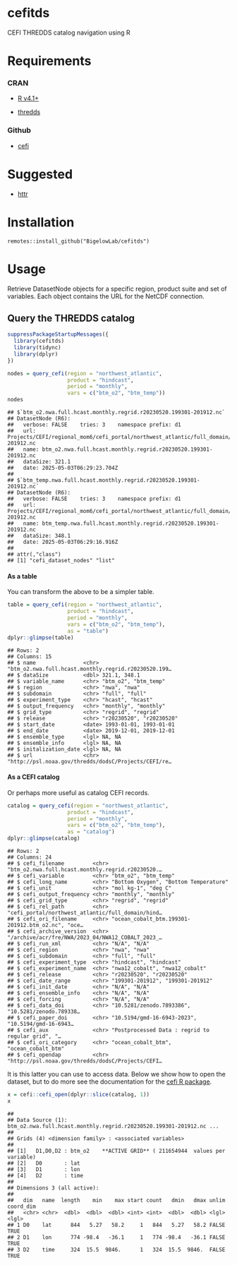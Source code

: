 cefitds
================

CEFI THREDDS catalog navigation using R

# Requirements

### CRAN

- [R v4.1+](https://www.r-project.org/)

- [thredds](https://CRAN.R-project.org/package=thredds)

### Github

- [cefi](https://github.com/BigelowLab/cefi)

# Suggested

- [httr](https://CRAN.R-project.org/package=httr)

# Installation

    remotes::install_github("BigelowLab/cefitds")

# Usage

Retrieve DatasetNode objects for a specific region, product suite and
set of variables. Each object contains the URL for the NetCDF
connection.

## Query the THREDDS catalog

``` r
suppressPackageStartupMessages({
  library(cefitds)
  library(tidync)
  library(dplyr)
})

nodes = query_cefi(region = "northwest_atlantic",
                   product = "hindcast",
                   period = "monthly",
                   vars = c("btm_o2", "btm_temp"))
nodes
```

    ## $`btm_o2.nwa.full.hcast.monthly.regrid.r20230520.199301-201912.nc`
    ## DatasetNode (R6): 
    ##   verbose: FALSE    tries: 3    namespace prefix: d1
    ##   url: Projects/CEFI/regional_mom6/cefi_portal/northwest_atlantic/full_domain/hindcast/monthly/regrid/latest/btm_o2.nwa.full.hcast.monthly.regrid.r20230520.199301-201912.nc
    ##   name: btm_o2.nwa.full.hcast.monthly.regrid.r20230520.199301-201912.nc
    ##   dataSize: 321.1
    ##   date: 2025-05-03T06:29:23.704Z
    ## 
    ## $`btm_temp.nwa.full.hcast.monthly.regrid.r20230520.199301-201912.nc`
    ## DatasetNode (R6): 
    ##   verbose: FALSE    tries: 3    namespace prefix: d1
    ##   url: Projects/CEFI/regional_mom6/cefi_portal/northwest_atlantic/full_domain/hindcast/monthly/regrid/latest/btm_temp.nwa.full.hcast.monthly.regrid.r20230520.199301-201912.nc
    ##   name: btm_temp.nwa.full.hcast.monthly.regrid.r20230520.199301-201912.nc
    ##   dataSize: 348.1
    ##   date: 2025-05-03T06:29:16.916Z
    ## 
    ## attr(,"class")
    ## [1] "cefi_dataset_nodes" "list"

#### As a table

You can transform the above to be a simpler table.

``` r
table = query_cefi(region = "northwest_atlantic",
                   product = "hindcast",
                   period = "monthly",
                   vars = c("btm_o2", "btm_temp"),
                   as = "table")
dplyr::glimpse(table)
```

    ## Rows: 2
    ## Columns: 15
    ## $ name               <chr> "btm_o2.nwa.full.hcast.monthly.regrid.r20230520.199…
    ## $ dataSize           <dbl> 321.1, 348.1
    ## $ variable_name      <chr> "btm_o2", "btm_temp"
    ## $ region             <chr> "nwa", "nwa"
    ## $ subdomain          <chr> "full", "full"
    ## $ experiment_type    <chr> "hcast", "hcast"
    ## $ output_frequency   <chr> "monthly", "monthly"
    ## $ grid_type          <chr> "regrid", "regrid"
    ## $ release            <chr> "r20230520", "r20230520"
    ## $ start_date         <date> 1993-01-01, 1993-01-01
    ## $ end_date           <date> 2019-12-01, 2019-12-01
    ## $ ensemble_type      <lgl> NA, NA
    ## $ ensemble_info      <lgl> NA, NA
    ## $ initalization_date <lgl> NA, NA
    ## $ url                <chr> "http://psl.noaa.gov/thredds/dodsC/Projects/CEFI/re…

#### As a CEFI catalog

Or perhaps more useful as catalog CEFI records.

``` r
catalog = query_cefi(region = "northwest_atlantic",
                   product = "hindcast",
                   period = "monthly",
                   vars = c("btm_o2", "btm_temp"),
                   as = "catalog")
dplyr::glimpse(catalog)
```

    ## Rows: 2
    ## Columns: 24
    ## $ cefi_filename         <chr> "btm_o2.nwa.full.hcast.monthly.regrid.r20230520.…
    ## $ cefi_variable         <chr> "btm_o2", "btm_temp"
    ## $ cefi_long_name        <chr> "Bottom Oxygen", "Bottom Temperature"
    ## $ cefi_unit             <chr> "mol kg-1", "deg C"
    ## $ cefi_output_frequency <chr> "monthly", "monthly"
    ## $ cefi_grid_type        <chr> "regrid", "regrid"
    ## $ cefi_rel_path         <chr> "cefi_portal/northwest_atlantic/full_domain/hind…
    ## $ cefi_ori_filename     <chr> "ocean_cobalt_btm.199301-201912.btm_o2.nc", "oce…
    ## $ cefi_archive_version  <chr> "/archive/acr/fre/NWA/2023_04/NWA12_COBALT_2023_…
    ## $ cefi_run_xml          <chr> "N/A", "N/A"
    ## $ cefi_region           <chr> "nwa", "nwa"
    ## $ cefi_subdomain        <chr> "full", "full"
    ## $ cefi_experiment_type  <chr> "hindcast", "hindcast"
    ## $ cefi_experiment_name  <chr> "nwa12_cobalt", "nwa12_cobalt"
    ## $ cefi_release          <chr> "r20230520", "r20230520"
    ## $ cefi_date_range       <chr> "199301-201912", "199301-201912"
    ## $ cefi_init_date        <chr> "N/A", "N/A"
    ## $ cefi_ensemble_info    <chr> "N/A", "N/A"
    ## $ cefi_forcing          <chr> "N/A", "N/A"
    ## $ cefi_data_doi         <chr> "10.5281/zenodo.7893386", "10.5281/zenodo.789338…
    ## $ cefi_paper_doi        <chr> "10.5194/gmd-16-6943-2023", "10.5194/gmd-16-6943…
    ## $ cefi_aux              <chr> "Postprocessed Data : regrid to regular grid", "…
    ## $ cefi_ori_category     <chr> "ocean_cobalt_btm", "ocean_cobalt_btm"
    ## $ cefi_opendap          <chr> "http://psl.noaa.gov/thredds/dodsC/Projects/CEFI…

It is this latter you can use to access data. Below we show how to open
the dataset, but to do more see the documentation for the [cefi R
package](https://github.com/BigelowLab/cefi).

``` r
x = cefi::cefi_open(dplyr::slice(catalog, 1))
x
```

    ## 
    ## Data Source (1): btm_o2.nwa.full.hcast.monthly.regrid.r20230520.199301-201912.nc ...
    ## 
    ## Grids (4) <dimension family> : <associated variables> 
    ## 
    ## [1]   D1,D0,D2 : btm_o2    **ACTIVE GRID** ( 211654944  values per variable)
    ## [2]   D0       : lat
    ## [3]   D1       : lon
    ## [4]   D2       : time
    ## 
    ## Dimensions 3 (all active): 
    ##   
    ##   dim   name  length    min    max start count   dmin   dmax unlim coord_dim 
    ##   <chr> <chr>  <dbl>  <dbl>  <dbl> <int> <int>  <dbl>  <dbl> <lgl> <lgl>     
    ## 1 D0    lat      844   5.27   58.2     1   844   5.27   58.2 FALSE TRUE      
    ## 2 D1    lon      774 -98.4   -36.1     1   774 -98.4   -36.1 FALSE TRUE      
    ## 3 D2    time     324  15.5  9846.      1   324  15.5  9846.  FALSE TRUE
